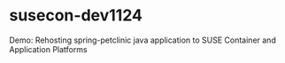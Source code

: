 # susecon-dev1124
Demo: Rehosting spring-petclinic java application to SUSE Container and Application Platforms
